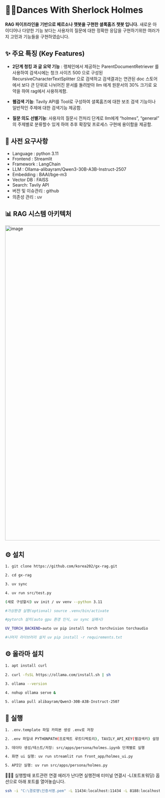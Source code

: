 # 🕵️‍♂️Dances With Sherlock Holmes


**RAG 파이프라인을 기반으로 페르소나 챗봇을 구현한 셜록홈즈 챗봇 입니다.**  새로운 아이디어나 다양한 기능 보다는 사용자의 질문에 대한 정확한 응답을 구현하기위한 여러가지 고민과 기능들을 구현하였습니다.


## ✨ 주요 특징 (Key Features)
* **2단계 청킹 과 글 요약 기능** :  랭체인에서 제공하는 ParentDocumentRetriever 를 사용하여 검색시에는 청크 사이즈 500 으로 구성된 RecursiveCharacterTextSplitter 으로 검색하고 검색결과는 연관된  doc 스토어 에서 보다 큰 단위로 나뉘어진 문서를 돌려받아 llm 에게 원문서의 30% 크기로 요약을 하여 rag에서 사용하게함.

* **웹검색 기능**: Tavily API를 Tool로 구성하여 셜록홈즈에 대한 보조 검색 기능이나 일반적인 주제애 대한 검색기능 제공함.

* **질문 의도 선별기능**: 사용자의 질문시 전처리 단계로  llm에게 “holmes”, “general” 의 주제별로 분류할수 있게 하여 추후 확장및 프로세스 구현에 용이함을 제공함. 


## 🔨 사전 요구사항

 * Language :  python 3.11 
 * Frontend  : Streamlit 
 * Framework : LangChain 
 * LLM : Ollama-alibayram/Qwen3-30B-A3B-Instruct-2507
 * Embedding :  BAAI/bge-m3
 * Vector DB : FAISS 
 * Search: Tavily API
 * 버전 및 이슈관리 : github 
 * 의존성 관리 : uv



## 📊 RAG 시스템 아키텍처

<img width="1024" height="1024" alt="image" src="https://github.com/user-attachments/assets/48112f78-5d9c-4c5c-b226-d4cec282dd6a" />



## ⚙️ 설치

```bash
1. git clone https://github.com/korea202/gx-rag.git

2. cd gx-rag

3. uv sync

4. uv run src/test.py

(새로 구성할시) uv init / uv venv --python 3.11

#가상환경 실행(optional) source .venv/bin/activate

#pytorch 설치(auto gpu 환경 인식, uv sync 실패시)

UV_TORCH_BACKEND=auto uv pip install torch torchvision torchaudio

#나머지 라이브러리 설치 uv pip install -r requirements.txt
```

## ⚙️ 올라마 설치
```bash
1. apt install curl
  
2. curl -fsSL https://ollama.com/install.sh | sh

3. ollama --version
  
4. nohup ollama serve &

5. ollama pull alibayram/Qwen3-30B-A3B-Instruct-2507
```

## 🚀 실행

```bash
1. .env.template 파일 카피본 생성 .env로 저장

2. .env 파일내 PYTHONPATH(프로젝트 루트디렉토리), TAVILY_API_KEY(웹검색키) 설정

3. 데이타 생성/테스트/저장: src/apps/persona/holmes.ipynb 단계별로 실행 

4. 화면 ui 실행: uv run streamlit run front_app/holmes_ui.py

5. API단 실행: uv run src/apps/persona/holmes.py
```
🚨🚨🚨 실행할때 포트관련 연결 에러가 난다면 실행전에 터미널 연결시 -L(포트포워딩) 옵션으로 아래 포트를 열어놓습니다.

```bash
ssh -i "C:\경로명\인증서명.pem" -L 11434:localhost:11434 -L 8188:localhost:8188 -L 8000:localhost:8000 -L 8501:localhost:8501 -p 연결포트주소 root@연결아이피
```
